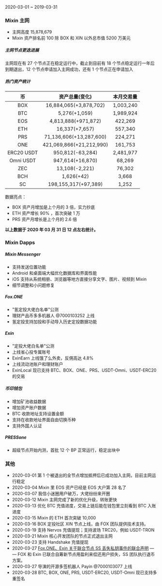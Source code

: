 2020-03-01 ~ 2019-03-31

### Mixin 主网

- 主网高度 15,878,679
- Mixin 资产排名前 100 除 BOX 和 XIN 以外总市值 5200 万美元

##### 主网节点更迭进展

主网现在有 27 个节点正在稳定运行中，截止到目前有 18 个节点稳定运行一年后到期退出，12 个节点申请加入主网成功，还有 1 个节点正在申请加入

##### 热门资产统计

| 币          | 资产总量(变化)                 | 本月交易量     |
|:----------:|:------------------------:|:---------:|
| BOX        | 16,884,065(+3,878,702)   | 1,003,240 |
| BTC        | 5,276(+1,059)            | 1,989,924 |
| EOS        | 4,813,888(+971,872)      | 422,269   |
| ETH        | 16,337(+7,657)           | 557,340   |
| PRS        | 71,136,606(+13,287,600)  | 224,271   |
| ONE        | 421,069,866(+21,212,990) | 161,753   |
| ERC20 USDT | 950,812(-63,284)         | 2,481,977 |
| Omni USDT  | 947,614(+16,870)         | 68,269    |
| ZEC        | 13,108(-2,221)           | 76,302    |
| BCH        | 1,626(+42)               | 3,668     |
| SC         | 198,155,317(+97,389)     | 1,252     |

数据亮点：

- BOX 资产月增加是上个月的 3 倍，实力抄底
- ETH 资产增长 90% ，首次突破 1 万
- PRS 资产月增长是上个月的 2.6 倍

**以上数据于 2020 年 03 月 31 日 12 点左右统计。**

### Mixin Dapps

##### Mixin Messenger

- 支持发送位置功能
- Android 和桌面端大幅优化数据库和界面性能
- iOS 支持从系统相册、浏览器等地方直接分享文字、图片、视频到 Mixin
- 细节调整和小问题修复

##### Fox.ONE

- "氢定投大佬白名单"公测
- 理财产品币多多机器人 @7000103252 上线
- 氢定投支持加投和手动导入历史定投数据功能

##### Exin

- "定投大佬白名单"公测
- 上线省心投专属账号
- ExinEarn 上线饿了么外卖，反佣高达 4.8%
- 上线流动池账户和理财账户
- ExinLocal 现已支持 BTC、BOX、ONE、PRS、USDT-Omni、USDT-ERC20 的交易

##### 币印钱包

- 增加矿池收益数据
- 增加资产账户数据
- BTC 收款地址支持设置金额
- 支持在收款地址界面自由切换币种
- 支持外国人认证

##### PRESSone

- 超级节点开始内测，首批 12 个 BP 正常运行，稳定出块中

### 其他

- 2020-03-01
  第 1 个被退出的全节点增加抵押后已成功加入主网，目前主网运行稳定
- 2020-03-04
  Mixin 里 EOS 资产已经是 EOS 大户第 28 名了
- 2020-03-07
  我信小迷圈用户破万，大佬纷纷来开圈
- 2020-03-12
  Mixin 主网完成了新的优化升级，转账更快
- 2020-03-13
  优化 BTC 充值进度，交易上链后能在钱包里立刻看到 BTC 入账进度
- 2020-03-15
  Mixin 的 ETH 首次突破 10,000 
- 2020-03-16
  BOX 定投社区 XIN 节点上线，由 FOX 团队提供技术支持。
- 2020-03-19
  支持 Nervos 充值提现；支持波场 TRC20，例如 USDT-TRON 
- 2020-03-21
  Mixin 核心开发团队的节点正式退出主网
- 2020-03-23
  支持 Handshake 充值提现
- 2020-03-27
  [Fox.ONE、Exin 关于联合节点 SS 丢失私钥事件的联合声明](https://fox.zendesk.com/hc/zh-cn/articles/360041568651) — — FOX 和 Exin 已联合自筹新节点用盈利来偿还用户损失，SS 团队执行退币方案。
- 2020-03-27
  导演的开源多签机器人 Payin  @7000103077 上线 
- 2020-03-28
  BTC, BOX, ONE, PRS, USDT-ERC20, USDT-Omni 现已支持多重签名
